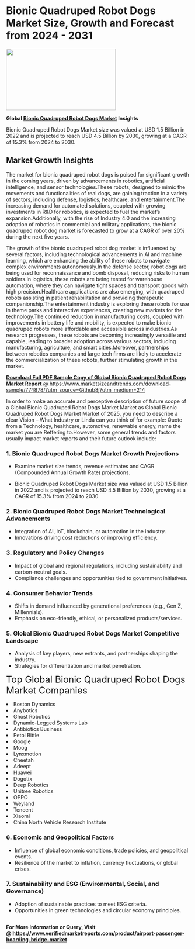 <H1>Bionic Quadruped Robot Dogs Market Size, Growth and Forecast from 2024 - 2031</H1><img class="aligncenter size-medium wp-image-584254" src="https://thirdeyenews.in/wp-content/uploads/2024/09/Global-Market-Research-300x168.jpeg" alt="" width="300" height="168" /><p><strong>Global&nbsp;<a href="https://www.marketsizeandtrends.com/download-sample/774878/?utm_source=Github8j?utm_medium=214">Bionic Quadruped Robot Dogs Market</a> Insights</strong></p><p>Bionic Quadruped Robot Dogs Market size was valued at USD 1.5 Billion in 2022 and is projected to reach USD 4.5 Billion by 2030, growing at a CAGR of 15.3% from 2024 to 2030.</p><p><h2>Market Growth Insights</h2> <p>The market for bionic quadruped robot dogs is poised for significant growth in the coming years, driven by advancements in robotics, artificial intelligence, and sensor technologies.These robots, designed to mimic the movements and functionalities of real dogs, are gaining traction in a variety of sectors, including defense, logistics, healthcare, and entertainment.The increasing demand for automated solutions, coupled with growing investments in R&D for robotics, is expected to fuel the market’s expansion.Additionally, with the rise of Industry 4.0 and the increasing adoption of robotics in commercial and military applications, the bionic quadruped robot dog market is forecasted to grow at a CAGR of over 20% during the next five years.</p> <p><a href="#sample-download"></a></p> <p>The growth of the bionic quadruped robot dog market is influenced by several factors, including technological advancements in AI and machine learning, which are enhancing the ability of these robots to navigate complex environments autonomously.In the defense sector, robot dogs are being used for reconnaissance and bomb disposal, reducing risks to human soldiers.In logistics, these robots are being tested for warehouse automation, where they can navigate tight spaces and transport goods with high precision.Healthcare applications are also emerging, with quadruped robots assisting in patient rehabilitation and providing therapeutic companionship.The entertainment industry is exploring these robots for use in theme parks and interactive experiences, creating new markets for the technology.The continued reduction in manufacturing costs, coupled with improvements in battery life and mobility, is expected to make bionic quadruped robots more affordable and accessible across industries.As research progresses, these robots are becoming increasingly versatile and capable, leading to broader adoption across various sectors, including manufacturing, agriculture, and smart cities.Moreover, partnerships between robotics companies and large tech firms are likely to accelerate the commercialization of these robots, further stimulating growth in the market.<p><a href="#more-info"></p><p><span class=""><strong>Download Full PDF Sample Copy of Global Bionic Quadruped Robot Dogs Market Report</strong> @ <a href="https://www.marketsizeandtrends.com/download-sample/774878/?utm_source=Github8j?utm_medium=214" target="_blank">https://www.marketsizeandtrends.com/download-sample/774878/?utm_source=Github8j?utm_medium=214</a></span></p><p>In order to make an accurate and perceptive description of future scope of a Global&nbsp;Bionic Quadruped Robot Dogs Market Market as Global&nbsp;Bionic Quadruped Robot Dogs Market Market of 2025, you need to describe a clear Vision &ndash; What Industry or Linda can you think of for example: Quote from a Technology, healthcare, automotive, renewable energy, name the market you are Reffering to.However, some general trends and factors usually impact market reports and their future outlook include:</p><h3>1.&nbsp;<strong>Bionic Quadruped Robot Dogs Market Growth Projections</strong></h3><ul><li>Examine market size trends, revenue estimates and CAGR (Compounded Annual Growth Rate) projections.</li><li><p>Bionic Quadruped Robot Dogs Market size was valued at USD 1.5 Billion in 2022 and is projected to reach USD 4.5 Billion by 2030, growing at a CAGR of 15.3% from 2024 to 2030.</p></li></ul><h3>2.&nbsp;<strong>Bionic Quadruped Robot Dogs Market Technological Advancements</strong></h3><ul><li>Integration of AI, IoT, blockchain, or automation in the industry.</li><li>Innovations driving cost reductions or improving efficiency.</li></ul><h3>3.&nbsp;<strong>Regulatory and Policy Changes</strong></h3><ul><li>Impact of global and regional regulations, including sustainability and carbon-neutral goals.</li><li>Compliance challenges and opportunities tied to government initiatives.</li></ul><h3>4.&nbsp;<strong>Consumer Behavior Trends</strong></h3><ul><li>Shifts in demand influenced by generational preferences (e.g., Gen Z, Millennials).</li><li>Emphasis on eco-friendly, ethical, or personalized products/services.</li></ul><h3>5.&nbsp;<strong>Global Bionic Quadruped Robot Dogs Market Competitive Landscape</strong></h3><ul><li>Analysis of key players, new entrants, and partnerships shaping the industry.</li><li>Strategies for differentiation and market penetration.</li></ul><p data-pm-slice="1 1 []"><span style="color: inherit; font-family: inherit; font-size: 25px;">Top Global Bionic Quadruped Robot Dogs Market Companies</span></p><div class="" data-test-id=""><p><li>Boston Dynamics</li><li> Anybotics</li><li> Ghost Robotics</li><li> Dynamic-Legged Systems Lab</li><li> Antibiotics Business</li><li> Petoi Bittle</li><li> Google</li><li> Moog</li><li> Lynxmotion</li><li> Cheetah</li><li> Adeept</li><li> Huawei</li><li> Dogotix</li><li> Deep Robotics</li><li> Unitree Robotics</li><li> OPPO</li><li> Weyland</li><li> Tencent</li><li> Xiaomi</li><li> China North Vehicle Research Institute</li></p></div><h3>6.&nbsp;<strong>Economic and Geopolitical Factors</strong></h3><ul><li>Influence of global economic conditions, trade policies, and geopolitical events.</li><li>Resilience of the market to inflation, currency fluctuations, or global crises.</li></ul><h3>7.&nbsp;<strong>Sustainability and ESG (Environmental, Social, and Governance)</strong></h3><ul><li>Adoption of sustainable practices to meet ESG criteria.</li><li>Opportunities in green technologies and circular economy principles.</li></ul><h2><strong style="font-size: 14px;">For More Information or Query, Visit @&nbsp;</strong><a style="background-color: #ffffff; font-size: 14px;" href="https://www.marketsizeandtrends.com/report/bionic-quadruped-robot-dogs-market/" target="_blank">https://www.verifiedmarketreports.com/product/airport-passenger-boarding-bridge-market</a></h2>